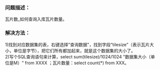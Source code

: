### 问题描述： ###

瓦片数_如何查询入库瓦片数量。


### 解决方法： ###
1)找到对应数据集的表，右键选择"查询数据"，找到字段“tilesize”（表示瓦片大小，单位是字节），把它们所有都加起来，就是这个数据集的大小了。  
2)写个SQL查询语句来计算，select sum(tilesize)/1024/1024 "数据集大小（单位是M）" from XXXX ；瓦片数量：select count(*) from XXX。

